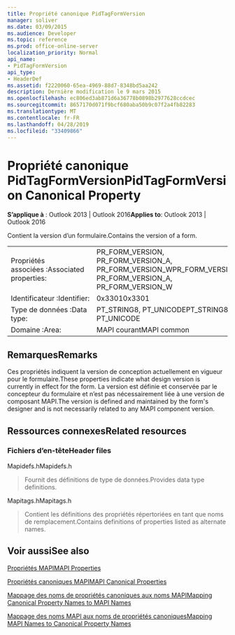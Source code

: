 ```yaml
---
title: Propriété canonique PidTagFormVersion
manager: soliver
ms.date: 03/09/2015
ms.audience: Developer
ms.topic: reference
ms.prod: office-online-server
localization_priority: Normal
api_name:
- PidTagFormVersion
api_type:
- HeaderDef
ms.assetid: f2220060-65ea-4969-88d7-8348bd5aa242
description: Dernière modification le 9 mars 2015
ms.openlocfilehash: ec806ed3ab871d6a36778b0898b2977628ccdcec
ms.sourcegitcommit: 8657170d071f9bcf680aba50b9c07f2a4fb82283
ms.translationtype: MT
ms.contentlocale: fr-FR
ms.lasthandoff: 04/28/2019
ms.locfileid: "33409866"
---
```

# <a name="pidtagformversion-canonical-property"></a><span data-ttu-id="8b753-103">Propriété canonique PidTagFormVersion</span><span class="sxs-lookup"><span data-stu-id="8b753-103">PidTagFormVersion Canonical Property</span></span>

  
  
<span data-ttu-id="8b753-104">**S’applique à** : Outlook 2013 | Outlook 2016</span><span class="sxs-lookup"><span data-stu-id="8b753-104">**Applies to**: Outlook 2013 | Outlook 2016</span></span> 
  
<span data-ttu-id="8b753-105">Contient la version d’un formulaire.</span><span class="sxs-lookup"><span data-stu-id="8b753-105">Contains the version of a form.</span></span> 
  
|||
|:-----|:-----|
|<span data-ttu-id="8b753-106">Propriétés associées :</span><span class="sxs-lookup"><span data-stu-id="8b753-106">Associated properties:</span></span>  <br/> |<span data-ttu-id="8b753-107">PR_FORM_VERSION, PR_FORM_VERSION_A, PR_FORM_VERSION_W</span><span class="sxs-lookup"><span data-stu-id="8b753-107">PR_FORM_VERSION, PR_FORM_VERSION_A, PR_FORM_VERSION_W</span></span>  <br/> |
|<span data-ttu-id="8b753-108">Identificateur :</span><span class="sxs-lookup"><span data-stu-id="8b753-108">Identifier:</span></span>  <br/> |<span data-ttu-id="8b753-109">0x3301</span><span class="sxs-lookup"><span data-stu-id="8b753-109">0x3301</span></span>  <br/> |
|<span data-ttu-id="8b753-110">Type de données :</span><span class="sxs-lookup"><span data-stu-id="8b753-110">Data type:</span></span>  <br/> |<span data-ttu-id="8b753-111">PT_STRING8, PT_UNICODE</span><span class="sxs-lookup"><span data-stu-id="8b753-111">PT_STRING8, PT_UNICODE</span></span>  <br/> |
|<span data-ttu-id="8b753-112">Domaine :</span><span class="sxs-lookup"><span data-stu-id="8b753-112">Area:</span></span>  <br/> |<span data-ttu-id="8b753-113">MAPI courant</span><span class="sxs-lookup"><span data-stu-id="8b753-113">MAPI common</span></span>  <br/> |
   
## <a name="remarks"></a><span data-ttu-id="8b753-114">Remarques</span><span class="sxs-lookup"><span data-stu-id="8b753-114">Remarks</span></span>

<span data-ttu-id="8b753-115">Ces propriétés indiquent la version de conception actuellement en vigueur pour le formulaire.</span><span class="sxs-lookup"><span data-stu-id="8b753-115">These properties indicate what design version is currently in effect for the form.</span></span> <span data-ttu-id="8b753-116">La version est définie et conservée par le concepteur du formulaire et n’est pas nécessairement liée à une version de composant MAPI.</span><span class="sxs-lookup"><span data-stu-id="8b753-116">The version is defined and maintained by the form's designer and is not necessarily related to any MAPI component version.</span></span> 
  
## <a name="related-resources"></a><span data-ttu-id="8b753-117">Ressources connexes</span><span class="sxs-lookup"><span data-stu-id="8b753-117">Related resources</span></span>

### <a name="header-files"></a><span data-ttu-id="8b753-118">Fichiers d’en-tête</span><span class="sxs-lookup"><span data-stu-id="8b753-118">Header files</span></span>

<span data-ttu-id="8b753-119">Mapidefs.h</span><span class="sxs-lookup"><span data-stu-id="8b753-119">Mapidefs.h</span></span>
  
> <span data-ttu-id="8b753-120">Fournit des définitions de type de données.</span><span class="sxs-lookup"><span data-stu-id="8b753-120">Provides data type definitions.</span></span>
    
<span data-ttu-id="8b753-121">Mapitags.h</span><span class="sxs-lookup"><span data-stu-id="8b753-121">Mapitags.h</span></span>
  
> <span data-ttu-id="8b753-122">Contient les définitions des propriétés répertoriées en tant que noms de remplacement.</span><span class="sxs-lookup"><span data-stu-id="8b753-122">Contains definitions of properties listed as alternate names.</span></span>
    
## <a name="see-also"></a><span data-ttu-id="8b753-123">Voir aussi</span><span class="sxs-lookup"><span data-stu-id="8b753-123">See also</span></span>



[<span data-ttu-id="8b753-124">Propriétés MAPI</span><span class="sxs-lookup"><span data-stu-id="8b753-124">MAPI Properties</span></span>](mapi-properties.md)
  
[<span data-ttu-id="8b753-125">Propriétés canoniques MAPI</span><span class="sxs-lookup"><span data-stu-id="8b753-125">MAPI Canonical Properties</span></span>](mapi-canonical-properties.md)
  
[<span data-ttu-id="8b753-126">Mappage des noms de propriétés canoniques aux noms MAPI</span><span class="sxs-lookup"><span data-stu-id="8b753-126">Mapping Canonical Property Names to MAPI Names</span></span>](mapping-canonical-property-names-to-mapi-names.md)
  
[<span data-ttu-id="8b753-127">Mappage des noms MAPI aux noms de propriétés canoniques</span><span class="sxs-lookup"><span data-stu-id="8b753-127">Mapping MAPI Names to Canonical Property Names</span></span>](mapping-mapi-names-to-canonical-property-names.md)

